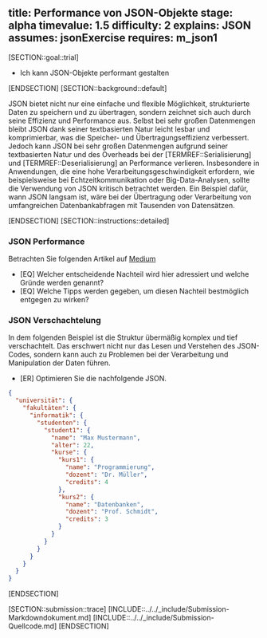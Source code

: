title: Performance von JSON-Objekte
stage: alpha
timevalue: 1.5
difficulty: 2
explains: JSON
assumes: jsonExercise
requires: m_json1
---
[SECTION::goal::trial]

- Ich kann JSON-Objekte performant gestalten

[ENDSECTION]
[SECTION::background::default]

JSON bietet nicht nur eine einfache und flexible Möglichkeit, strukturierte Daten
zu speichern und zu übertragen, sondern zeichnet sich auch durch seine Effizienz
und Performance aus. Selbst bei sehr großen Datenmengen bleibt JSON dank seiner
textbasierten Natur leicht lesbar und komprimierbar, was die Speicher- und
Übertragungseffizienz verbessert.
Jedoch kann JSON bei sehr großen Datenmengen aufgrund seiner textbasierten Natur
und des Overheads bei der [TERMREF::Serialisierung] und [TERMREF::Deserialisierung] an Performance
verlieren. Insbesondere in Anwendungen, die eine hohe Verarbeitungsgeschwindigkeit erfordern,
wie beispielsweise bei Echtzeitkommunikation oder Big-Data-Analysen, sollte die
Verwendung von JSON kritisch betrachtet werden. Ein Beispiel dafür, wann JSON langsam
ist, wäre bei der Übertragung oder Verarbeitung von umfangreichen Datenbankabfragen mit
Tausenden von Datensätzen.

[ENDSECTION]
[SECTION::instructions::detailed]

### JSON Performance

Betrachten Sie folgenden Artikel auf [Medium](https://medium.com/data-science-community-srm/json-is-incredibly-slow-heres-what-s-faster-ca35d5aaf9e8)

- [EQ] Welcher entscheidende Nachteil wird hier adressiert und welche Gründe werden genannt?
- [EQ] Welche Tipps werden gegeben, um diesen Nachteil bestmöglich entgegen zu wirken?

### JSON Verschachtelung

In dem folgenden Beispiel ist die Struktur übermäßig komplex und tief verschachtelt. Das erschwert
nicht nur das Lesen und Verstehen des JSON-Codes, sondern kann auch zu Problemen bei der
Verarbeitung und Manipulation der Daten führen.

- [ER] Optimieren Sie die nachfolgende JSON.

```JSON
{
  "universität": {
    "fakultäten": {
      "informatik": {
        "studenten": {
          "student1": {
            "name": "Max Mustermann",
            "alter": 22,
            "kurse": {
              "kurs1": {
                "name": "Programmierung",
                "dozent": "Dr. Müller",
                "credits": 4
              },
              "kurs2": {
                "name": "Datenbanken",
                "dozent": "Prof. Schmidt",
                "credits": 3
              }
            }
          }
        }
      }
    }
  }
}
```

[ENDSECTION]

[SECTION::submission::trace]
[INCLUDE::../../_include/Submission-Markdowndokument.md]
[INCLUDE::../../_include/Submission-Quellcode.md]
[ENDSECTION]
